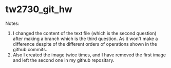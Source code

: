 # tw2730_git_hw
Notes:
1) I changed the content of the text file (which is the second question) after making a branch which is the third question.
As it won't make a difference despite of the different orders of operations shown in the github commits.
2) Also I created the image twice times, and I have removed the first image and left the second one in my github repositary.
